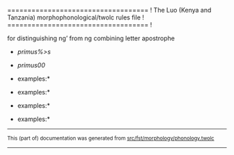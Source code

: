 =================================== !
The Luo (Kenya and Tanzania) morphophonological/twolc rules file !
=================================== !

for distinguishing ngʼ from ng combining letter apostrophe

* *primus%>s*
* *primus00*

*  examples:*

*  examples:*

*  examples:*

*  examples:*

* * *

<small>This (part of) documentation was generated from [src/fst/morphology/phonology.twolc](https://github.com/giellalt/lang-luo/blob/main/src/fst/morphology/phonology.twolc)</small>

---

